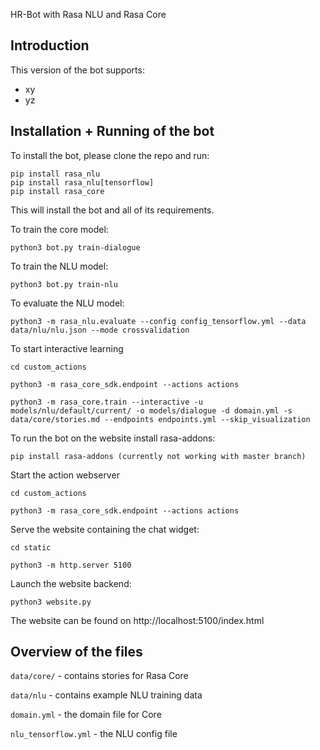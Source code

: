HR-Bot with Rasa NLU and Rasa Core

## Introduction

This version of the bot  supports:
- xy
- yz

## Installation + Running of the bot

To install the bot, please clone the repo and run:

```
pip install rasa_nlu
pip install rasa_nlu[tensorflow]
pip install rasa_core
```
This will install the bot and all of its requirements.

To train the core model: 

```
python3 bot.py train-dialogue
```

To train the NLU model: 

```
python3 bot.py train-nlu
```

To evaluate the NLU model: 

```
python3 -m rasa_nlu.evaluate --config config_tensorflow.yml --data data/nlu/nlu.json --mode crossvalidation
```

<!-- To run the bot with both these models:
```
python3 -m rasa_core.run -d models/dialogue -u models/nlu/default/current/ --endpoints endpoints.yml
``` -->

To start interactive learning
```
cd custom_actions
```

```
python3 -m rasa_core_sdk.endpoint --actions actions
```

```
python3 -m rasa_core.train --interactive -u models/nlu/default/current/ -o models/dialogue -d domain.yml -s data/core/stories.md --endpoints endpoints.yml --skip_visualization

```

To run the bot on the website install rasa-addons:
```
pip install rasa-addons (currently not working with master branch)
```

Start the action webserver
```
cd custom_actions
```
```
python3 -m rasa_core_sdk.endpoint --actions actions
```

Serve the website containing the chat widget:
```
cd static
```
```
python3 -m http.server 5100
```

Launch the website backend:
```
python3 website.py
```

The website can be found on http://localhost:5100/index.html

## Overview of the files

`data/core/` - contains stories for Rasa Core

`data/nlu` - contains example NLU training data

`domain.yml` - the domain file for Core

`nlu_tensorflow.yml` - the NLU config file